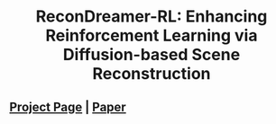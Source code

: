 <div align="center">   
  
# ReconDreamer-RL: Enhancing Reinforcement Learning via Diffusion-based Scene Reconstruction
</div>

 
## [Project Page](https://ReconDreamer-RL.github.io) | [Paper](https://arxiv.org/abs/2506.20590)
